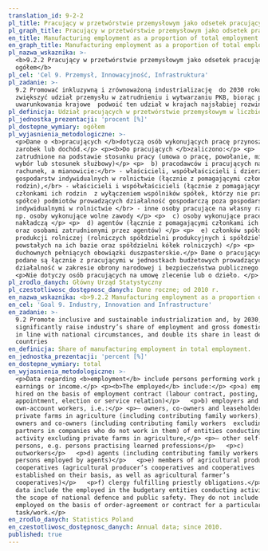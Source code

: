 ```yaml
---
translation_id: 9-2-2
pl_title: Pracujący w przetwórstwie przemysłowym jako odsetek pracujących ogółem
pl_graph_title: Pracujący w przetwórstwie przemysłowym jako odsetek pracujących ogółem
en_title: Manufacturing employment as a proportion of total employment
en_graph_title: Manufacturing employment as a proportion of total employment
pl_nazwa_wskaznika: >-
  <b>9.2.2 Pracujący w przetwórstwie przemysłowym jako odsetek pracujących
  ogółem</b>
pl_cel: 'Cel 9. Przemysł, Innowacyjność, Infrastruktura'
pl_zadanie: >-
  9.2 Promować inkluzywną i zrównoważoną industrializację  do 2030 roku znacznie
  zwiększyć udział przemysłu w zatrudnieniu i wytwarzaniu PKB, biorąc pod uwagę
  uwarunkowania krajowe  podwoić ten udział w krajach najsłabiej rozwiniętych.
pl_definicja: Udział pracujących w przetwórstwie przemysłowym w liczbie pracujących ogółem.
pl_jednostka_prezentacji: 'procent [%]'
pl_dostepne_wymiary: ogółem
pl_wyjasnienia_metodologiczne: >-
  <p>Dane o <b>pracujących </b>dotyczą osób wykonujących pracę przynoszącą im
  zarobek lub dochód.</p> <p><b>Do pracujących </b>zaliczono:</p> <p>  a) osoby
  zatrudnione na podstawie stosunku pracy (umowa o pracę, powołanie, mianowanie,
  wybór lub stosunek służbowy)</p> <p>  b) pracodawców i pracujących na własny
  rachunek, a mianowicie:</br> - właścicieli, współwłaścicieli i dzierżawców
  gospodarstw indywidualnych w rolnictwie (łącznie z pomagającymi członkami ich
  rodzin),</br> - właścicieli i współwłaścicieli (łącznie z pomagającymi
  członkami ich rodzin  z wyłączeniem wspólników spółek, którzy nie pracują w
  spółce) podmiotów prowadzących działalność gospodarczą poza gospodarstwami
  indywidualnymi w rolnictwie </br> - inne osoby pracujące na własny rachunek,
  np. osoby wykonujące wolne zawody </p> <p>  c) osoby wykonujące pracę
  nakładczą </p> <p>  d) agentów (łącznie z pomagającymi członkami ich rodzin
  oraz osobami zatrudnionymi przez agentów) </p> <p>  e) członków spółdzielni
  produkcji rolniczej (rolniczych spółdzielni produkcyjnych i spółdzielni
  powstałych na ich bazie oraz spółdzielni kółek rolniczych) </p> <p>  f)
  duchownych pełniących obowiązki duszpasterskie.</p> Dane o pracujących ogółem
  podane są łącznie z pracującymi w jednostkach budżetowych prowadzących
  działalność w zakresie obrony narodowej i bezpieczeństwa publicznego.</p>
  <p>Nie dotyczy osób pracujących na umowę zlecenie lub o dzieło. </p>
pl_zrodlo_danych: Główny Urząd Statystyczny
pl_czestotliwosc_dostępnosc_danych: Dane roczne; od 2010 r.
en_nazwa_wskaznika: <b>9.2.2 Manufacturing employment as a proportion of total employment</b>
en_cel: 'Goal 9. Industry, Innovation and Infrastructure'
en_zadanie: >-
  9.2 Promote inclusive and sustainable industrialization and, by 2030,
  significantly raise industry’s share of employment and gross domestic product,
  in line with national circumstances, and double its share in least developed
  countries
en_definicja: Share of manufacturing employment in total employment.
en_jednostka_prezentacji: 'percent [%]'
en_dostepne_wymiary: total
en_wyjasnienia_metodologiczne: >-
  <p>Data regarding <b>employment</b> include persons performing work providing
  earnings or income.</p> <p><b>The employed</b> include:</p> <p>a) employees
  hired on the basis of employment contract (labour contract, posting,
  appointment, election or service relation)</p>   <p>b) employers and
  own-account workers, i.e.:</p> <p>— owners, co-owners and leaseholders of
  private farms in agriculture (including contributing family workers),</p> <p>—
  owners and co-owners (including contributing family workers  excluding
  partners in companies who do not work in them) of entities conducting economic
  activity excluding private farms in agriculture,</p> <p>— other self-employed
  persons, e.g. persons practising learned professions</p>   <p>c)
  outworkers</p>   <p>d) agents (including contributing family workers and
  persons employed by agents)</p>   <p>e) members of agricultural production
  cooperatives (agricultural producer’s cooperatives and cooperatives
  established on their basis, as well as agricultural farmer’s
  cooperatives)</p>   <p>f) clergy fulfilling priestly obligations.</p> <p>The
  data include the employed in the budgetary entities conducting activity within
  the scope of national defence and public safety. They do not include persons
  employed on the basis of order-agreement or contract for a particular
  task/work.</p>
en_zrodlo_danych: Statistics Poland
en_czestotliwosc_dostępnosc_danych: Annual data; since 2010.
published: true
---
```

